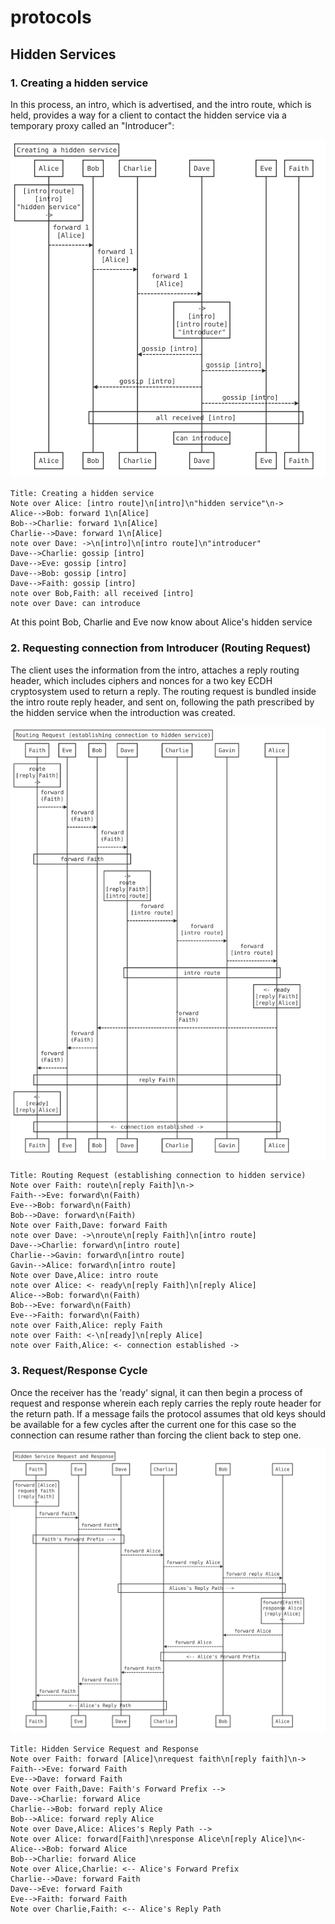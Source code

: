 # protocols



## Hidden Services

### 1. Creating a hidden service

In this process, an intro, which is advertised, and the intro route, which is held, provides a way for a client to contact the hidden service via a temporary proxy called an "Introducer":

![creating hidden service sequence diagram as svg](./hidden1.svg)

```sequence
Title: Creating a hidden service
Note over Alice: [intro route]\n[intro]\n"hidden service"\n->
Alice-->Bob: forward 1\n[Alice]
Bob-->Charlie: forward 1\n[Alice]
Charlie-->Dave: forward 1\n[Alice]
note over Dave: ->\n[intro]\n[intro route]\n"introducer"
Dave-->Charlie: gossip [intro]
Dave-->Eve: gossip [intro]
Dave-->Bob: gossip [intro]
Dave-->Faith: gossip [intro]
note over Bob,Faith: all received [intro] 
note over Dave: can introduce
```
At this point Bob, Charlie and Eve now know about Alice's hidden service 

### 2. Requesting connection from Introducer (Routing Request)

The client uses the information from the intro, attaches a reply routing header, which includes ciphers and nonces for a two key ECDH cryptosystem used to return a reply. The routing request is bundled inside the intro route reply header, and sent on, following the path prescribed by the hidden service when the introduction was created.

![requesting connection from introducer sequence diagram as svg](./hidden2.svg)

```sequence
Title: Routing Request (establishing connection to hidden service)
Note over Faith: route\n[reply Faith]\n->
Faith-->Eve: forward\n(Faith)
Eve-->Bob: forward\n(Faith)
Bob-->Dave: forward\n(Faith)
Note over Faith,Dave: forward Faith
note over Dave: ->\nroute\n[reply Faith]\n[intro route]
Dave-->Charlie: forward\n[intro route]
Charlie-->Gavin: forward\n[intro route]
Gavin-->Alice: forward\n[intro route]
Note over Dave,Alice: intro route
note over Alice: <- ready\n[reply Faith]\n[reply Alice]
Alice-->Bob: forward\n(Faith)
Bob-->Eve: forward\n(Faith)
Eve-->Faith: forward\n(Faith)
note over Faith,Alice: reply Faith
note over Faith: <-\n[ready]\n[reply Alice]
note over Faith,Alice: <- connection established ->
```

### 3. Request/Response Cycle

Once the receiver has the 'ready' signal, it can then begin a process of request and response wherein each reply carries the reply route header for the return path. If a message fails the protocol assumes that old keys should be available for a few cycles after the current one for this case so the connection can resume rather than forcing the client back to step one.

![request/response cycle sequence diagram as svg](./hidden3.svg)

```sequence
Title: Hidden Service Request and Response
Note over Faith: forward [Alice]\nrequest faith\n[reply faith]\n->
Faith-->Eve: forward Faith
Eve-->Dave: forward Faith
Note over Faith,Dave: Faith's Forward Prefix -->
Dave-->Charlie: forward Alice
Charlie-->Bob: forward reply Alice
Bob-->Alice: forward reply Alice
Note over Dave,Alice: Alices's Reply Path -->
Note over Alice: forward[Faith]\nresponse Alice\n[reply Alice]\n<-
Alice-->Bob: forward Alice
Bob-->Charlie: forward Alice
Note over Alice,Charlie: <-- Alice's Forward Prefix
Charlie-->Dave: forward Faith
Dave-->Eve: forward Faith
Eve-->Faith: forward Faith
Note over Charlie,Faith: <-- Alice's Reply Path
```

